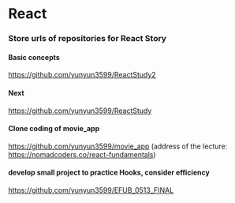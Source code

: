 # React
### Store urls of repositories for React Story


#### Basic concepts
https://github.com/yunyun3599/ReactStudy2

#### Next 
https://github.com/yunyun3599/ReactStudy

#### Clone coding of movie_app 
https://github.com/yunyun3599/movie_app
(address of the lecture: https://nomadcoders.co/react-fundamentals)

#### develop small project to practice Hooks, consider efficiency
https://github.com/yunyun3599/EFUB_0513_FINAL
